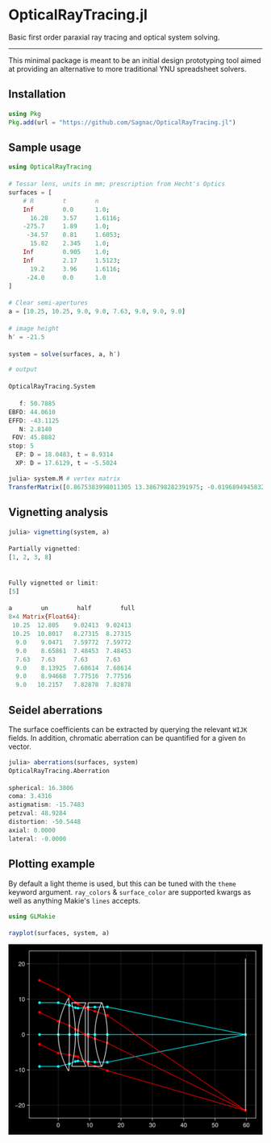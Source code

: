 # OpticalRayTracing.jl

Basic first order paraxial ray tracing and optical system solving.

----

This minimal package is meant to be an initial design prototyping tool aimed at providing an alternative to more traditional YNU spreadsheet solvers.

## Installation

```julia
using Pkg
Pkg.add(url = "https://github.com/Sagnac/OpticalRayTracing.jl")
```

## Sample usage

```julia
using OpticalRayTracing

# Tessar lens, units in mm; prescription from Hecht's Optics
surfaces = [
    # R        t        n
    Inf        0.0      1.0;
      16.28    3.57     1.6116;
    -275.7     1.89     1.0;
     -34.57    0.81     1.6053;
      15.82    2.345    1.0;
    Inf        0.905    1.0;
    Inf        2.17     1.5123;
      19.2     3.96     1.6116;
     -24.0     0.0      1.0
]

# Clear semi-apertures
a = [10.25, 10.25, 9.0, 9.0, 7.63, 9.0, 9.0, 9.0]

# image height
h′ = -21.5

system = solve(surfaces, a, h′)
```

```julia
# output

OpticalRayTracing.System

   f: 50.7885
EBFD: 44.0610
EFFD: -43.1125
   N: 2.8140
 FOV: 45.8882
stop: 5
  EP: D = 18.0483, t = 8.9314
  XP: D = 17.6129, t = -5.5024
```

```julia
julia> system.M # vertex matrix
TransferMatrix([0.8675383998011305 13.386798282391975; -0.01968949458327543 0.8488623764668577])
```

## Vignetting analysis

```julia
julia> vignetting(system, a)

Partially vignetted:
[1, 2, 3, 8]


Fully vignetted or limit:
[5]

a        un        half        full
8×4 Matrix{Float64}:
 10.25  12.805    9.02413  9.02413
 10.25  10.8017   8.27315  8.27315
  9.0    9.0471   7.59772  7.59772
  9.0    8.65861  7.48453  7.48453
  7.63   7.63     7.63     7.63
  9.0    8.13925  7.68614  7.68614
  9.0    8.94668  7.77516  7.77516
  9.0   10.2157   7.82878  7.82878
```

## Seidel aberrations

The surface coefficients can be extracted by querying the relevant `WIJK` fields. In addition, chromatic aberration can be quantified for a given `δn` vector.
```julia
julia> aberrations(surfaces, system)
OpticalRayTracing.Aberration

spherical: 16.3806
coma: 3.4316
astigmatism: -15.7483
petzval: 48.9284
distortion: -50.5448
axial: 0.0000
lateral: -0.0000
```

## Plotting example

By default a light theme is used, but this can be tuned with the `theme` keyword argument. `ray_colors` & `surface_color` are supported kwargs as well as anything Makie's `lines` accepts.

```julia
using GLMakie

rayplot(surfaces, system, a)
```

![rayplot](images/rayplot.png)
